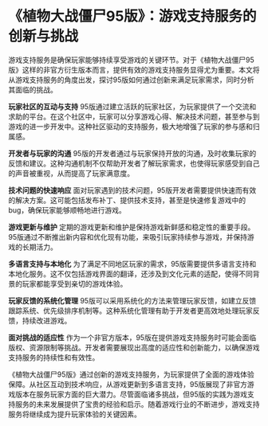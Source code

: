 # 《植物大战僵尸95版》：游戏支持服务的创新与挑战

游戏支持服务是确保玩家能够持续享受游戏的关键环节。对于《植物大战僵尸95版》这样的非官方衍生版本而言，提供有效的游戏支持服务显得尤为重要。本文将从游戏支持服务的角度出发，探讨95版如何通过创新来满足玩家需求，同时分析其面临的挑战。

**玩家社区的互动与支持**
95版通过建立活跃的玩家社区，为玩家提供了一个交流和求助的平台。在这个社区中，玩家可以分享游戏心得、解决技术问题，甚至参与到游戏的进一步开发中。这种社区驱动的支持服务，极大地增强了玩家的参与感和归属感。

**开发者与玩家的沟通**
95版的开发者通过与玩家保持开放的沟通，及时收集玩家的反馈和建议。这种沟通机制不仅帮助开发者了解玩家需求，也使得玩家感受到自己的声音被重视，从而提高了玩家满意度。

**技术问题的快速响应**
面对玩家遇到的技术问题，95版开发者需要提供快速而有效的解决方案。这可能包括发布补丁、提供技术支持，甚至是快速修复游戏中的bug，确保玩家能够顺畅地进行游戏。

**游戏更新与维护**
定期的游戏更新和维护是保持游戏新鲜感和稳定性的重要手段。95版通过不断推出新内容和优化现有功能，来吸引玩家持续参与游戏，并保持游戏的长期活力。

**多语言支持与本地化**
为了满足不同地区玩家的需求，95版需要提供多语言支持和本地化服务。这不仅包括游戏界面的翻译，还涉及到文化元素的适配，使得不同背景的玩家都能享受到亲切的游戏体验。

**玩家反馈的系统化管理**
95版可以采用系统化的方法来管理玩家反馈，如建立反馈跟踪系统、优先级排序机制等。这种系统化管理有助于开发者更高效地处理玩家反馈，持续改进游戏。

**面对挑战的适应性**
作为一个非官方版本，95版在提供游戏支持服务时可能会面临版权、资源限制等挑战。开发者需要展现出高度的适应性和创新能力，以确保游戏支持服务的持续性和有效性。

《植物大战僵尸95版》通过创新的游戏支持服务，为玩家提供了全面的游戏体验保障。从社区互动到技术响应，从游戏更新到多语言支持，95版展现了非官方游戏版本在服务玩家方面的巨大潜力。尽管面临诸多挑战，但95版的实践为游戏支持服务的未来发展提供了宝贵的经验和启示。随着游戏行业的不断进步，游戏支持服务将继续成为提升玩家体验的关键因素。